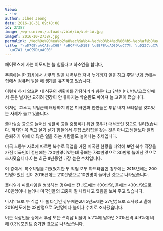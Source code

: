 ```yaml
---
Views:
- '19'
author: Jihee Jeong
date: 2016-10-31 09:48:08
id: 27387
image: /wp-content/uploads/2016/10/3.0-18.jpg
imagef: 2016-10-27387.jpg
permalink: /%ed%9e%98%ea%b2%a8%ec%9a%b4-%eb%b3%b4%ed%86%b5-%eb%af%b8%ea%b5%ad%ec%9d%b8-%ed%88%ac%ec%9e%a1-%ec%93%b0%eb%a6%ac%ec%9e%a1-%ec%a6%9d%ea%b0%80/
title: "\uD798\uACA8\uC6B4 \uBCF4\uD1B5 \uBBF8\uAD6D\uC778, \uD22C\uC7A1 \uC4F0\uB9AC\
  \uC7A1 \uC99D\uAC00"
---
```


페어펙스에 사는 이모씨는 늘 힘들다고 하소연을 합니다,

주중에는 한 회사에서 사무직 일을 새벽부터 저녁 늦게까지 일을 하고 주말 낮과 밤에는 집에서 컴퓨터 일을 해 생계를 유지하고 있습니다.

이렇게 하지 않으면 네 식구의 생활비를 감당하기가 힘들다고 말합니다. 밤낮으로 일해서 돈은 벌지만 오히려 건강이 안 좋아지는 악순환도 이어져 늘 고민이 많습니다.

이처럼  고소득 직업군에 해당하지 않은 미국인과 한인들은 투잡 내지 쓰리잡을 갖고있는 사례가 늘고 있습니다.

물가상승 등으로 늘어난 생활비 등을 충당하기 위한 경우가 대부분인 것으로 알려졌습니다. 하지만 꼭 먹고 살기 살기 힘들어서 투잡 쓰리잡을 갖는 것은 아니고 남들보다 빨리 은퇴하기 위해 더 많은 일을 하는 사람들도 늘어나는 추세입니다.

미국 노동부 자료에 따르면 복수로 직업을 가진 미국인 현황을 파악헤 보면 복수 직장을 가진 미국인이 전년에는 730만명이었는데 올해는 780만명으로 30만명 늘어난 것으로 조사됐습니다.이는 최근 8년동안 가장 높은 수치입니다.

이 중에서  복수직업을 가졌었지만 두 직업 모두 파트타임인 경우에는 2015년에는 200만명이었던 것이 2016년에는 210만명으로 10만명이 늘어난 것으로 나타났습니다.

풀타임과 파트타임을 병행하는 경우에는 전년도에는 390만명, 올해는 430만명으로 40만명이나 늘어나 미국인들의 고충이 잘 나타나고 있음을 보여 주고 있습니다.

마지막으로 두 직업 다 풀 타임인 경우에는2015년도에는 27만명으로 조사됐고 올해 2016년도에는 32만명으로 5만명이나 늘어나 수치로 조사됐습니다.

이는 직장인들 중에서 투잡 또는 쓰리잡 비율이 5.2%에 달하면 2015년의 4.9%에 비해 0.3%포인트 증가한 것으로 나타났습니다.

&nbsp;